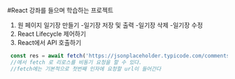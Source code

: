 #React 강좌를 들으며 학습하는 프로젝트

1. 원 페이지 일기장 만들기
-일기장 저장 및 출력
-일기장 삭제 
-일기장 수정
2. React Lifecycle 제어하기
3. React에서 API 호출하기
```javascript
 const res = await fetch('https://jsonplaceholder.typicode.com/comments').then((res) => res.json());
 //에서 fetch 로 리로스를 비동기 요청을 할 수 있다.
 //fetch에는 기본적으로 첫번째 인자에 요청할 url이 들어간다

```

